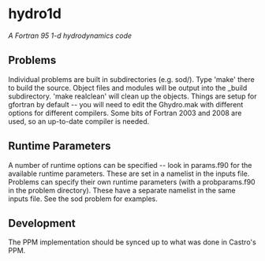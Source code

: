 # hydro1d 

*A Fortran 95 1-d hydrodynamics code*

## Problems

Individual problems are built in subdirectories (e.g. sod/).  Type
'make' there to build the source.  Object files and modules will be
output into the _build subdirectory.  'make realclean' will clean up
the objects.  Things are setup for gfortran by default -- you will
need to edit the Ghydro.mak with different options for different
compilers.  Some bits of Fortran 2003 and 2008 are used, so an
up-to-date compiler is needed.

## Runtime Parameters

A number of runtime options can be specified -- look in params.f90 for
the available runtime parameters.  These are set in a namelist in the
inputs file.  Problems can specify their own runtime parameters (with
a probparams.f90 in the problem directory).  These have a separate
namelist in the same inputs file.  See the sod problem for examples.

## Development

The PPM implementation should be synced up to what was done in 
Castro's PPM.


